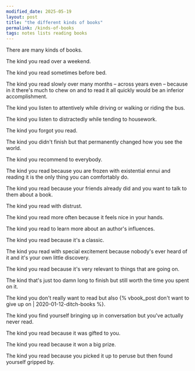 ```yaml
---
modified_date: 2025-05-19
layout: post
title: "the different kinds of books"
permalink: /kinds-of-books
tags: notes lists reading books
---
```


There are many kinds of books.
<!--more-->

The kind you read over a weekend.

The kind you read sometimes before bed.

The kind you read slowly over many months – across years even – because in it there's much to chew on and to read it all quickly would be an inferior accomplishment.

The kind you listen to attentively while driving or walking or riding the bus.

The kind you listen to distractedly while tending to housework.

The kind you forgot you read.

The kind you didn't finish but that permanently changed how you see the world.

The kind you recommend to everybody.

The kind you read because you are frozen with existential ennui and reading it is the only thing you can comfortably do.

The kind you read because your friends already did and you want to talk to them about a book.

The kind you read with distrust.

The kind you read more often because it feels nice in your hands.

The kind you read to learn more about an author's influences.

The kind you read because it's a classic.

The kind you read with special excitement because nobody's ever heard of it and it's your own little discovery.

The kind you read because it's very relevant to things that are going on.

The kind that's just too damn long to finish but still worth the time you spent on it.

The kind you don't really want to read but also {% vbook_post don't want to give up on | 2020-01-12-ditch-books %}.

The kind you find yourself bringing up in conversation but you've actually never read.

The kind you read because it was gifted to you.

The kind you read because it won a big prize.

The kind you read because you picked it up to peruse but then found yourself gripped by.
